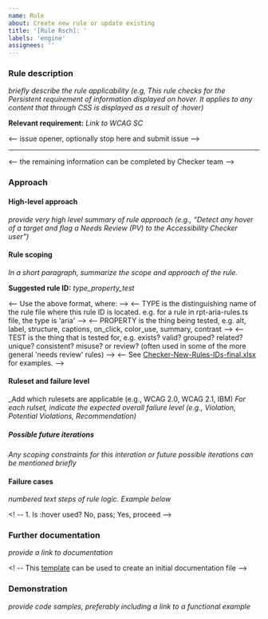 ```yaml
---
name: Rule
about: Create new rule or update existing
title: '[Rule Rsch]: '
labels: 'engine'
assignees: ''
---
```


### Rule description
_briefly describe the rule applicability (e.g, This rule checks for the Persistent requirement of information displayed on hover. It applies to any content that through CSS is displayed as a result of :hover)_

**Relevant requirement:** _Link to WCAG SC_

<-- issue opener, optionally stop here and submit issue -->

---

<-- the remaining information can be completed by Checker team -->

### Approach

#### High-level approach

_provide very high level summary of rule approach (e.g., “Detect any hover of a target and flag a Needs Review (PV) to the Accessibility Checker user”)_

#### Rule scoping

_In a short paragraph, summarize the scope and approach of the rule._

**Suggested rule ID:** _type_property_test_

<-- Use the above format, where: -->
<-- TYPE is the distinguishing name of the rule file where this rule ID is located. e.g. for a rule in rpt-aria-rules.ts file, the type is 'aria' -->
<-- PROPERTY is the thing being tested, e.g. alt, label, structure, captions, on_click, color_use, summary, contrast -->
<-- TEST is the thing that is tested for, e.g. exists? valid? grouped? related? unique? consistent? misuse? or review? (often used in some of the more general 'needs review' rules) -->
<-- See [Checker-New-Rules-IDs-final.xlsx](https://ibm.ent.box.com/file/717584034994?s=kldsplaifciighv1eh3o4fygjw59gk3f) for examples. -->

#### Ruleset and failure level

_Add which rulesets are applicable (e.g., WCAG 2.0, WCAG 2.1, IBM)
_For each rulset, indicate the expected overall failure level (e.g., Violation, Potential Violations, Recommendation)_

##### Possible future iterations

_Any scoping constraints for this interation or future possible iterations can be mentioned briefly_

#### Failure cases

_numbered text steps of rule logic. Example below_

<! -- 1.	Is :hover used? No, pass; Yes, proceed  -->
<!-- 2. Is display being altered in relation with hover? No, pass; Yes, proceed  -->
<!-- 3.	Is the element affected by display a direct child of the trigger element (the one with hover) Yes, pass; No, PV  -->

### Further documentation

_provide a link to documentation_

<! -- This [template](https://ibm.box.com/s/mii0m4jvpf5gruyukamxh4gi1xr40h8b) can be used to create an initial documentation file  -->

### Demonstration

_provide code samples, preferably including a link to a functional example_
